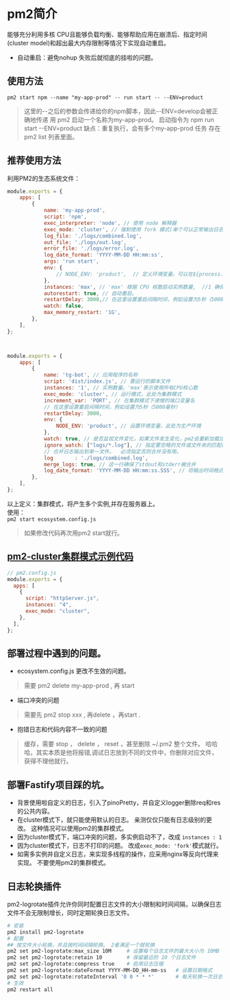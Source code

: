 # pm2简介
能够充分利用多核 CPU且能够负载均衡、能够帮助应用在崩溃后、指定时间(cluster model)和超出最大内存限制等情况下实现自动重启。
- 自动重启：避免nohup 失败后就彻底的挂啦的问题。

## 使用方法
`pm2 start npm --name "my-app-prod" -- run start -- --ENV=product`
>  这里的--之后的参数会传递给你的npm脚本，因此--ENV=develop会被正确地传递
>  用 pm2 启动一个名称为my-app-prod。 启动指令为 npm run start --ENV=product
>  缺点：重复执行，会有多个my-app-prod 任务 存在 pm2 list 列表里面。

## 推荐使用方法
利用PM2的生态系统文件：
```Javascript
module.exports = {
    apps: [
        {
            name: 'my-app-prod',
            script: 'npm',
            exec_interpreter: 'node', // 使用 node 解释器
            exec_mode: 'cluster', // 强制使用 fork 模式(单个可以正常输出日志) ,  默认是 cluster 模式：
            log_file: './logs/combined.log',
            out_file: './logs/out.log',
            error_file: './logs/error.log',
            log_date_format: 'YYYY-MM-DD HH:mm:ss',
            args: 'run start',
            env: {
                // NODE_ENV: 'product',  // 定义环境变量。可以在${process.env.NODE_ENV}使用。
            },
            instances: 'max', // 'max' 根据 CPU 核数启动实例数量,  //1 确保只启动一个实例：建议模式为fork，也就是单线程工作。
            autorestart: true, // 自动重启。
            restartDelay: 3000,// 在这里设置重启间隔时间，例如设置为5秒（5000毫秒）
            watch: false,
            max_memory_restart: '1G',
        },
    ],
};



module.exports = {
    apps: [
        {
            name: 'tg-bot', // 应用程序的名称
            script: 'dist/index.js', // 要运行的脚本文件
            instances: '1', // 实例数量。'max'表示使用所有CPU核心数
            exec_mode: 'cluster', // 运行模式，此处为集群模式
            increment_var: 'PORT', // 在集群模式下递增的端口变量名
            // 在这里设置重启间隔时间，例如设置为5秒（5000毫秒）
            restartDelay: 3000,
            env: {
                NODE_ENV: 'product', // 设置环境变量，此处为生产环境
            },
            watch: true, // 是否监视文件变化，如果文件发生变化，pm2会重新加载应用程序
            ignore_watch: ["logs/*.log"], // 指定要忽略的文件或文件夹的匹配模式。这样可以排除日志文件或其他不希望触发重启的文件,否则会一直重启服务。
            // 合并日志输出到单一文件。  必须指定否则合并没有用。
            log       : './logs/combined.log',
            merge_logs: true, // 这一行确保了stdout和stderr被合并
            log_date_format: 'YYYY-MM-DD HH:mm:ss.SSS', // 将输出时间格式化的日志，否则就没有对应时间输出。
        },
    ],
};

```
以上定义：集群模式，将产生多个实例,并存在服务器上。    
使用：    
`pm2 start ecosystem.config.js`
> 如果修改代码再次用pm2 start就行。

## [pm2-cluster集群模式示例代码](https://www.jianshu.com/p/3ddb9eab15a3)
```Javascript
// pm2.config.js
module.exports = {
  apps: [
    {
      script: "httpServer.js",
      instances: "4",
      exec_mode: "cluster",
    },
  ],
};
```

## 部署过程中遇到的问题。
- ecosystem.config.js 更改不生效的问题。
> 需要 pm2 delete  my-app-prod , 再 start

- 端口冲突的问题
> 需要先 pm2 stop xxx , 再delete ，再start .

- 抱错日志和代码内容不一致的问题
> 缓存，需要 stop ， delete ， reset ，甚至删除 ~/.pm2 整个文件。
> 哈哈哈，其实本质是他将报错,调试日志放到不同的文件中，你删除对应文件，获得不理他就行。


## 部署Fastify项目踩的坑。
- 背景使用啦自定义的日志，引入了pinoPretty，并自定义logger删除req和res的公共内容。
- 在cluster模式下，就只能使用默认的日志。 亲测仅仅只能有日志级别的更改。  这种情况可以使用pm2的集群模式。
- 因为cluster模式下，端口冲突的问题，多实例启动不了，改成 `instances : 1`
- 因为cluster模式下，日志不打印的问题。 改成` exec_mode: 'fork' `模式就行。
- 如需多实例并自定义日志，来实现多线程的操作，应采用nginx等反向代理来实现。 不要使用pm2的集群模式。


## 日志轮换插件
pm2-logrotate插件允许你同时配置日志文件的大小限制和时间间隔，以确保日志文件不会无限制增长，同时定期轮换日志文件。
```bash
# 安装
pm2 install pm2-logrotate
# 配置
## 按文件大小轮换，并且按时间间隔轮换。 2者满足一个就轮换
pm2 set pm2-logrotate:max_size 10M     # 设置每个日志文件的最大大小为 10MB
pm2 set pm2-logrotate:retain 10        # 保留最近的 10 个日志文件
pm2 set pm2-logrotate:compress true    # 启用日志压缩
pm2 set pm2-logrotate:dateFormat YYYY-MM-DD_HH-mm-ss   # 设置日期格式
pm2 set pm2-logrotate:rotateInterval '0 0 * * *'       # 每天轮换一次日志
# 生效
pm2 restart all
```
